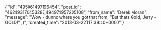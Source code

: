  {
   "id": "495061497196454",
   "post_id": "462493170453287_494974957205108",
   "from_name": "Derek Moran",
   "message": "Wow - dunno where you got that from, \"But thats Gold, Jerry - GOLD!\" ;)",
   "created_time": "2013-03-22T17:39:40+0000"
 }

